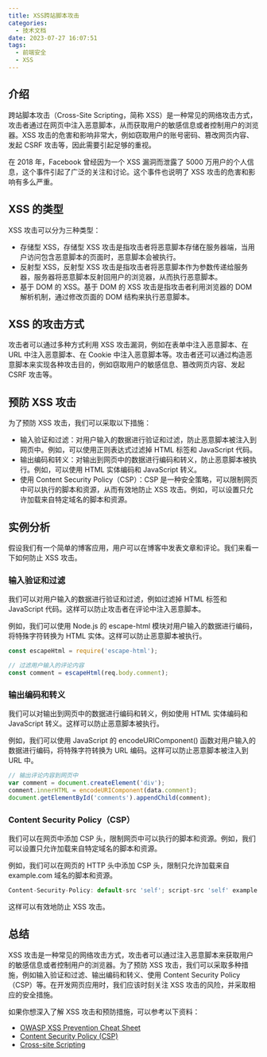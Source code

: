 ```yaml
---
title: XSS跨站脚本攻击
categories:
  - 技术文档
date: 2023-07-27 16:07:51
tags:
  - 前端安全
  - XSS
---
```


## 介绍

跨站脚本攻击（Cross-Site Scripting，简称 XSS）是一种常见的网络攻击方式，攻击者通过在网页中注入恶意脚本，从而获取用户的敏感信息或者控制用户的浏览器。XSS 攻击的危害和影响非常大，例如窃取用户的账号密码、篡改网页内容、发起 CSRF 攻击等，因此需要引起足够的重视。

在 2018 年，Facebook 曾经因为一个 XSS 漏洞而泄露了 5000 万用户的个人信息，这个事件引起了广泛的关注和讨论。这个事件也说明了 XSS 攻击的危害和影响有多么严重。

## XSS 的类型

XSS 攻击可以分为三种类型：
- 存储型 XSS，存储型 XSS 攻击是指攻击者将恶意脚本存储在服务器端，当用户访问包含恶意脚本的页面时，恶意脚本会被执行。
- 反射型 XSS，反射型 XSS 攻击是指攻击者将恶意脚本作为参数传递给服务器，服务器将恶意脚本反射回用户的浏览器，从而执行恶意脚本。
- 基于 DOM 的 XSS。基于 DOM 的 XSS 攻击是指攻击者利用浏览器的 DOM 解析机制，通过修改页面的 DOM 结构来执行恶意脚本。

## XSS 的攻击方式

攻击者可以通过多种方式利用 XSS 攻击漏洞，例如在表单中注入恶意脚本、在 URL 中注入恶意脚本、在 Cookie 中注入恶意脚本等。攻击者还可以通过构造恶意脚本来实现各种攻击目的，例如窃取用户的敏感信息、篡改网页内容、发起 CSRF 攻击等。


## 预防 XSS 攻击

为了预防 XSS 攻击，我们可以采取以下措施：  
- 输入验证和过滤：对用户输入的数据进行验证和过滤，防止恶意脚本被注入到网页中。例如，可以使用正则表达式过滤掉 HTML 标签和 JavaScript 代码。
- 输出编码和转义：对输出到网页中的数据进行编码和转义，防止恶意脚本被执行。例如，可以使用 HTML 实体编码和 JavaScript 转义。
- 使用 Content Security Policy（CSP）：CSP 是一种安全策略，可以限制网页中可以执行的脚本和资源，从而有效地防止 XSS 攻击。例如，可以设置只允许加载来自特定域名的脚本和资源。

## 实例分析

假设我们有一个简单的博客应用，用户可以在博客中发表文章和评论。我们来看一下如何防止 XSS 攻击。

### 输入验证和过滤

我们可以对用户输入的数据进行验证和过滤，例如过滤掉 HTML 标签和 JavaScript 代码。这样可以防止攻击者在评论中注入恶意脚本。

例如，我们可以使用 Node.js 的 escape-html 模块对用户输入的数据进行编码，将特殊字符转换为 HTML 实体。这样可以防止恶意脚本被执行。

``` javascript
const escapeHtml = require('escape-html');

// 过滤用户输入的评论内容
const comment = escapeHtml(req.body.comment);
```

### 输出编码和转义

我们可以对输出到网页中的数据进行编码和转义，例如使用 HTML 实体编码和 JavaScript 转义。这样可以防止恶意脚本被执行。

例如，我们可以使用 JavaScript 的 encodeURIComponent() 函数对用户输入的数据进行编码，将特殊字符转换为 URL 编码。这样可以防止恶意脚本被注入到 URL 中。

``` javascript
// 输出评论内容到网页中
var comment = document.createElement('div');
comment.innerHTML = encodeURIComponent(data.comment);
document.getElementById('comments').appendChild(comment);
```

### Content Security Policy（CSP）

我们可以在网页中添加 CSP 头，限制网页中可以执行的脚本和资源。例如，我们可以设置只允许加载来自特定域名的脚本和资源。

例如，我们可以在网页的 HTTP 头中添加 CSP 头，限制只允许加载来自 example.com 域名的脚本和资源。

``` javascript
Content-Security-Policy: default-src 'self'; script-src 'self' example.com
```

这样可以有效地防止 XSS 攻击。
  
## 总结

XSS 攻击是一种常见的网络攻击方式，攻击者可以通过注入恶意脚本来获取用户的敏感信息或者控制用户的浏览器。为了预防 XSS 攻击，我们可以采取多种措施，例如输入验证和过滤、输出编码和转义、使用 Content Security Policy（CSP）等。在开发网页应用时，我们应该时刻关注 XSS 攻击的风险，并采取相应的安全措施。  

如果你想深入了解 XSS 攻击和预防措施，可以参考以下资料：  
- [OWASP XSS Prevention Cheat Sheet](https://cheatsheetseries.owasp.org/cheatsheets/Cross_Site_Scripting_Prevention_Cheat_Sheet.html)
- [Content Security Policy (CSP)](https://developer.mozilla.org/en-US/docs/Web/HTTP/CSP)
- [Cross-site Scripting](https://portswigger.net/web-security/cross-site-scripting)